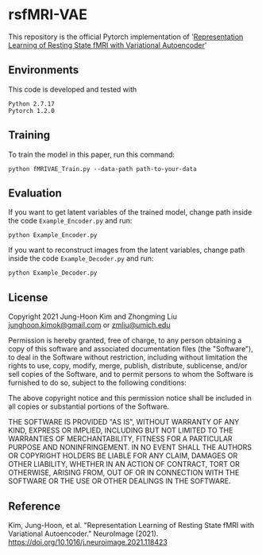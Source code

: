 # rsfMRI-VAE
This repository is the official Pytorch implementation of '[Representation Learning of Resting State fMRI with Variational Autoencoder](https://doi.org/10.1016/j.neuroimage.2021.118423)'

## Environments

This code is developed and tested with 

```
Python 2.7.17
Pytorch 1.2.0
```

## Training

To train the model in this paper, run this command:

```train
python fMRIVAE_Train.py --data-path path-to-your-data
```

## Evaluation

If you want to get latent variables of the trained model, change path inside the code `Example_Encoder.py` and run:

```eval1
python Example_Encoder.py
```

If you want to reconstruct images from the latent variables, change path inside the code `Example_Decoder.py` and run:

```eval2
python Example_Decoder.py
```


## License

Copyright 2021 Jung-Hoon Kim and Zhongming Liu
junghoon.kimok@gmail.com or zmliu@umich.edu

Permission is hereby granted, free of charge, to any person obtaining a copy of this software and associated documentation files (the "Software"), to deal in the Software without restriction, including without limitation the rights to use, copy, modify, merge, publish, distribute, sublicense, and/or sell copies of the Software, and to permit persons to whom the Software is furnished to do so, subject to the following conditions:

The above copyright notice and this permission notice shall be included in all copies or substantial portions of the Software.

THE SOFTWARE IS PROVIDED "AS IS", WITHOUT WARRANTY OF ANY KIND, EXPRESS OR IMPLIED, INCLUDING BUT NOT LIMITED TO THE WARRANTIES OF MERCHANTABILITY, FITNESS FOR A PARTICULAR PURPOSE AND NONINFRINGEMENT. IN NO EVENT SHALL THE AUTHORS OR COPYRIGHT HOLDERS BE LIABLE FOR ANY CLAIM, DAMAGES OR OTHER LIABILITY, WHETHER IN AN ACTION OF CONTRACT, TORT OR OTHERWISE, ARISING FROM, OUT OF OR IN CONNECTION WITH THE SOFTWARE OR THE USE OR OTHER DEALINGS IN THE SOFTWARE.


## Reference

Kim, Jung-Hoon, et al. "Representation Learning of Resting State fMRI with Variational Autoencoder." NeuroImage (2021).
https://doi.org/10.1016/j.neuroimage.2021.118423
